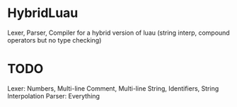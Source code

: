 # HybridLuau
Lexer, Parser, Compiler for a hybrid version of luau (string interp, compound operators but no type checking)

# TODO
Lexer: Numbers, Multi-line Comment, Multi-line String, Identifiers, String Interpolation
Parser: Everything
